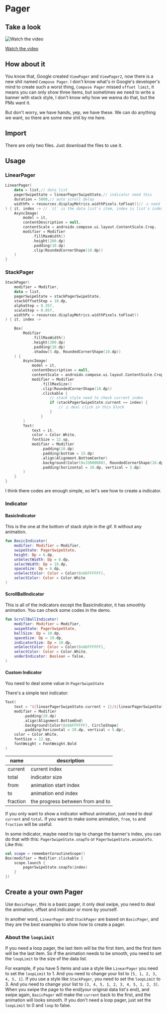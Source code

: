 # Pager

## Take a look

![Watch the video](./screen_record.gif)

<a href="https://youtube.com/shorts/0aX-WajbxhE" target="_blank">Watch the video</a>

## How about it

You know that, Google created `ViewPager` and `ViewPager2`, now there is a new shit named `Compose Pager`. I don't know what's in Google's developer's mind to create such a worst thing, `Compose Pager` missed `offset limit`, it means you can only show three items, but sometimes we need to write a banner with stack style, I don't know why how we wanna do that, but the PMs want it.

But don't worry, we have hands, yep, we have these. We can do anything we want, so there are some new shit by me here.

## Import

There are only two files. Just download the files to use it. 

## Usage

### LinearPager

```kotlin
LinearPager(
    data = list,// data list
    pagerSwipeState = linearPagerSwipeState,// indicator need this
    duration = 5000,// auto scroll delay
    widthPx = resources.displayMetrics.widthPixels.toFloat()// ⚠️ need a fixed width, it's very important!
) { it, index -> // `it` is the data list's item, index is list's index
    AsyncImage(
        model = it,
        contentDescription = null,
        contentScale = androidx.compose.ui.layout.ContentScale.Crop,
        modifier = Modifier
            .fillMaxWidth()
            .height(200.dp)
            .padding(10.dp)
            .clip(RoundedCornerShape(10.dp))
    )
}
```

### StackPager

```kotlin
StackPager(
    modifier = Modifier,
    data = list,
    pagerSwipeState = stackPagerSwipeState,
    stackOffsetStep = 10.dp,
    alphaStep = 0.35f,
    scaleStep = 0.05f,
    widthPx = resources.displayMetrics.widthPixels.toFloat()
) { it, index ->

    Box(
        Modifier
            .fillMaxWidth()
            .height(200.dp)
            .padding(10.dp)
            .shadow(5.dp, RoundedCornerShape(10.dp))
    ) {
        AsyncImage(
            model = it,
            contentDescription = null,
            contentScale = androidx.compose.ui.layout.ContentScale.Crop,
            modifier = Modifier
                .fillMaxSize()
                .clip(RoundedCornerShape(10.dp))
                .clickable {
                    // stack style need to check current index
                    if (stackPagerSwipeState.current == index) {
                        // ⚠️ deal click in this block
                    }
                }
        )
        Text(
            text = it,
            color = Color.White,
            fontSize = 12.sp,
            modifier = Modifier
                .padding(10.dp)
                .padding(bottom = 15.dp)
                .align(Alignment.BottomCenter)
                .background(Color(0x33000000), RoundedCornerShape(10.dp))
                .padding(horizontal = 10.dp, vertical = 5.dp)
        )
    }
}
```

I think there codes are enough simple, so let's see how to create a indicator.

### Indicator

#### BasicIndicator

This is the one at the bottom of stack style in the gif. It without any animation.

```kotlin
fun BasicIndicator(
    modifier: Modifier = Modifier,
    swipeState: PagerSwipeState,
    height: Dp = 6.dp,
    unSelectWidth: Dp = 6.dp,
    selectWidth: Dp = 18.dp,
    spaceSize: Dp = 6.dp,
    unSelectColor: Color = Color(0x66FFFFFF),
    selectColor: Color = Color.White
)
```

#### ScrollBallIndicator

This is all of the indicators except the BasicIndicator, it has smoothly animation. You can check some codes in the demo.

```kotlin
fun ScrollBallIndicator(
    modifier: Modifier = Modifier,
    swipeState: PagerSwipeState,
    ballSize: Dp = 10.dp,
    spaceSize: Dp = 10.dp,
    indicatorSize: Dp = 10.dp,
    unSelectColor: Color = Color(0x66FFFFFF),
    selectColor: Color = Color.White,
    underIndicator: Boolean = false,
)
```

#### Custom Indicator

You need to deal some value in `PagerSwipeState`

There's a simple text indicator:

```kotlin
Text(
    text = "${linearPagerSwipeState.current + 1}/${linearPagerSwipeState.total}",
    modifier = Modifier
        .padding(20.dp)
        .align(Alignment.BottomEnd)
        .background(Color(0x66FFFFFF), CircleShape)
        .padding(horizontal = 10.dp, vertical = 5.dp),
    color = Color.White,
    fontSize = 12.sp,
    fontWeight = FontWeight.Bold
)
```

| name     | description                      |
| -------- | -------------------------------- |
| current  | current index                    |
| total    | indicator size                   |
| from     | animation start index            |
| to       | animation end index              |
| fraction | the progress between from and to |

If you only want to show a indicator without animation, just need to deal `current` and `total`. If you want to make some animation, `from`, `to` and `fraction` will be useful.

In some indicator, maybe need to tap to change the banner's index, you can do that with this: `PagerSwipeState.snapTo` or `PagerSwipeState.animateTo`. Like this:

```kotlin
val scope = rememberCoroutineScope()
Box(modifier = Modifier.clickable {
    scope.launch {
        pagerSwipeState.snapTo(index)
    }
}) 
```

## Create a your own Pager

Use `BasicPager`, this is a basic pager, it only deal swipe, you need to deal the animation, offset and indicator or more by yourself.

In another word, `LinearPager` and `StackPager` are based on `BasicPager`, and they are the best examples to show how to create a pager.

### About the `loopLimit`

If you need a loop pager, the last item will be the first item, and the first item will be the last item. So if the animation needs to be smooth, you need to set the `loopLimit` to the size of the data list.

For example, if you have 5 items and use a style like `LinearPager` you need to set the `loopLimit` to 1. And you need to change your list to `[5, 1, 2, 3, 4, 5, 1]`. If you use a style like `StackPager`, you need to set the `loopLimit` to 3. And you need to change your list to `[3, 4, 5, 1, 2, 3, 4, 5, 1, 2, 3]`. When you swipe the page to the end(your original data list's end), and swipe again, `BasicPager` will make the `current` back to the first, and the animation will looks smooth. If you don't need a loop pager, just set the `loopLimit` to 0 and `loop` to false.